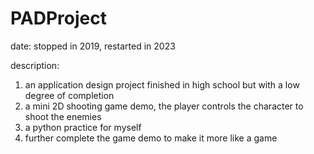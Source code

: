 # PADProject
date: stopped in 2019, restarted in 2023

description: 
1. an application design project finished in high school but with a low degree of completion
2. a mini 2D shooting game demo, the player controls the character to shoot the enemies
3. a python practice for myself
4. further complete the game demo to make it more like a game
